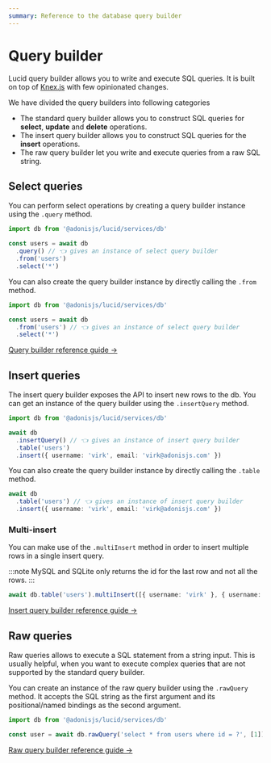 ```yaml
---
summary: Reference to the database query builder
---
```


# Query builder

Lucid query builder allows you to write and execute SQL queries. It is built on top of [Knex.js](https://knexjs.org/#) with few opinionated changes.

We have divided the query builders into following categories

- The standard query builder allows you to construct SQL queries for **select**, **update** and **delete** operations.
- The insert query builder allows you to construct SQL queries for the **insert** operations.
- The raw query builder let you write and execute queries from a raw SQL string.

## Select queries

You can perform select operations by creating a query builder instance using the `.query` method.

```ts
import db from '@adonisjs/lucid/services/db'

const users = await db
  .query() // 👈 gives an instance of select query builder
  .from('users')
  .select('*')
```

You can also create the query builder instance by directly calling the `.from` method.

```ts
import db from '@adonisjs/lucid/services/db'

const users = await db
  .from('users') // 👈 gives an instance of select query builder
  .select('*')
```

<div class="doc-cta-wrapper">

[Query builder reference guide →](../../reference/database/query-builder.md)

</div>

## Insert queries

The insert query builder exposes the API to insert new rows to the db. You can get an instance of the query builder using the `.insertQuery` method.

```ts
import db from '@adonisjs/lucid/services/db'

await db
  .insertQuery() // 👈 gives an instance of insert query builder
  .table('users')
  .insert({ username: 'virk', email: 'virk@adonisjs.com' })
```

You can also create the query builder instance by directly calling the `.table` method.

```ts
await db
  .table('users') // 👈 gives an instance of insert query builder
  .insert({ username: 'virk', email: 'virk@adonisjs.com' })
```

### Multi-insert

You can make use of the `.multiInsert` method in order to insert multiple rows in a single insert query.

:::note
MySQL and SQLite only returns the id for the last row and not all the rows.
:::

```ts
await db.table('users').multiInsert([{ username: 'virk' }, { username: 'romain' }])
```

<div class="doc-cta-wrapper">

[Insert query builder reference guide →](../../reference/database/insert-query-builder.md)

</div>

## Raw queries

Raw queries allows to execute a SQL statement from a string input. This is usually helpful, when you want to execute complex queries that are not supported by the standard query builder.

You can create an instance of the raw query builder using the `.rawQuery` method. It accepts the SQL string as the first argument and its positional/named bindings as the second argument.

```ts
import db from '@adonisjs/lucid/services/db'

const user = await db.rawQuery('select * from users where id = ?', [1])
```

[Raw query builder reference guide →](../../reference/database/raw-query-builder.md)
